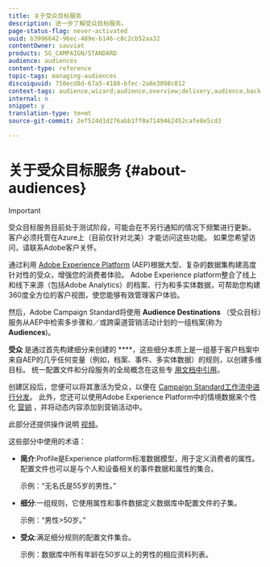 ```yaml
---
title: 关于受众目标服务
description: 进一步了解受众目标服务。
page-status-flag: never-activated
uuid: b3996642-96ec-489e-b146-c8c2cb52aa32
contentOwner: sauviat
products: SG_CAMPAIGN/STANDARD
audience: audiences
content-type: reference
topic-tags: managing-audiences
discoiquuid: 750ecd8d-67a5-4180-bfec-2a8e3098c812
context-tags: audience,wizard;audience,overview;delivery,audience,back
internal: n
snippet: y
translation-type: tm+mt
source-git-commit: 2ef524d1d276abb1ff0a7149462452cafe8e5cd3

---
```



# 关于受众目标服务 {#about-audiences}

>[!IMPORTANT]
>
>受众目标服务目前处于测试阶段，可能会在不另行通知的情况下频繁进行更新。 客户必须托管在Azure上（目前仅针对北美）才能访问这些功能。 如果您希望访问，请联系Adobe客户关怀。

通过利用 [Adobe Experience Platform](https://www.adobe.io/apis/experienceplatform/home.html) (AEP)根据大型、复杂的数据集构建高度针对性的受众，增强您的消费者体验。 Adobe Experience platform整合了线上和线下来源（包括Adobe Analytics）的档案、行为和多实体数据，可帮助您构建360度全方位的客户视图，使您能够有效管理客户体验。

然后，Adobe Campaign Standard将使用 **Audience Destinations** （受众目标）服务从AEP中检索多步骤和／或跨渠道营销活动计划的一组档案(称为 **Audiences**)。

**受众** 是通过首先构建细分来创建的 ****，这些细分本质上是一组基于客户档案中来自AEP的几乎任何变量（例如，档案、事件、多实体数据）的规则，以创建多维目标。 统一配置文件和分段服务的全局概念在这些专 [用文档中引用](https://www.adobe.io/apis/experienceplatform/home/profile-identity-segmentation.html)。

创建区段后，您便可以将其激活为受众，以便在 [Campaign Standard工作流中进行分发](../../automating/using/aep-targeting-audiences.md)。 此外，您还可以使用Adobe Experience Platform中的情境数据来个性化 [营销](../../automating/using/aep-personalizing-campaigns.md) ，并将动态内容添加到营销活动中。

此部分还提供操作说明 [视频](https://docs.adobe.com/content/help/en/campaign-learn/campaign-standard-tutorials/profiles-and-audiences/audience-destinations/audience-destinations-overview.html)。

这些部分中使用的术语：

* **简介**:Profile是Experience platform标准数据模型，用于定义消费者的属性。 配置文件也可以是与个人和设备相关的事件数据和属性的集合。

   示例：“无名氏是55岁的男性。”

* **细分**:一组规则，它使用属性和事件数据定义数据库中配置文件的子集。

   示例：“男性>50岁。”

* **受众**:满足细分规则的配置文件集合。

   示例：数据库中所有年龄在50岁以上的男性的相应资料列表。
